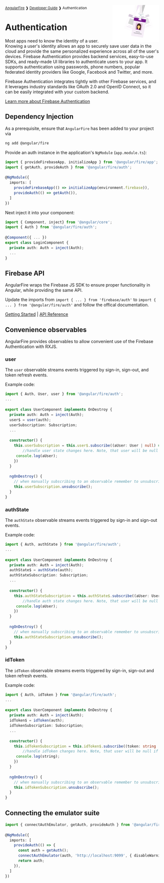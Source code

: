 <img align="right" width="30%" src="images/auth-illo_1x.png">

<small>
<a href="https://github.com/angular/angularfire">AngularFire</a> &#10097; <a href="../README.md#developer-guide">Developer Guide</a> &#10097; Authentication
</small>

# Authentication

Most apps need to know the identity of a user. Knowing a user's identity allows an app to securely save user data in the cloud and provide the same personalized experience across all of the user's devices.
Firebase Authentication provides backend services, easy-to-use SDKs, and ready-made UI libraries to authenticate users to your app. It supports authentication using passwords, phone numbers, popular federated identity providers like Google, Facebook and Twitter, and more.

Firebase Authentication integrates tightly with other Firebase services, and it leverages industry standards like OAuth 2.0 and OpenID Connect, so it can be easily integrated with your custom backend.

[Learn more about Firebase Authentication](https://firebase.google.com/docs/auth)

## Dependency Injection

As a prerequisite, ensure that `AngularFire` has been added to your project via
```bash
ng add @angular/fire
```

Provide an auth instance in the application's `NgModule` (`app.module.ts`):

```ts
import { provideFirebaseApp, initializeApp } from '@angular/fire/app';
import { getAuth, provideAuth } from '@angular/fire/auth';

@NgModule({
  imports: [
    provideFirebaseApp(() => initializeApp(environment.firebase)),
    provideAuth(() => getAuth()),
  ]
})
```

Next inject it into your component:

```ts
import { Component, inject} from '@angular/core';
import { Auth } from '@angular/fire/auth';

@Component({ ... })
export class LoginComponent {
  private auth: Auth = inject(Auth);
  ...
}
```

## Firebase API

AngularFire wraps the Firebase JS SDK to ensure proper functionality in Angular, while providing the same API.

Update the imports from `import { ... } from 'firebase/auth'` to `import { ... } from '@angular/fire/auth'` and follow the offical documentation.

[Getting Started](https://firebase.google.com/docs/auth/web/start) | [API Reference](https://firebase.google.com/docs/reference/js/auth)

## Convenience observables

AngularFire provides observables to allow convenient use of the Firebase Authentication with RXJS.

### user

The `user` observable streams events triggered by sign-in, sign-out, and token refresh events.

Example code:

```ts
import { Auth, User, user } from '@angular/fire/auth';
...

export class UserComponent implements OnDestroy {
  private auth: Auth = inject(Auth);
  user$ = user(auth);
  userSubscription: Subscription;
  ...

  constructor() {
    this.userSubscription = this.user$.subscribe((aUser: User | null) => {
        //handle user state changes here. Note, that user will be null if there is no currently logged in user.
     console.log(aUser);
    })
  }

  ngOnDestroy() {
    // when manually subscribing to an observable remember to unsubscribe in ngOnDestroy
    this.userSubscription.unsubscribe();
  }
}

```

### authState

The `authState` observable streams events triggered by sign-in and sign-out events.

Example code:
```ts
import { Auth, authState } from '@angular/fire/auth';
...

export class UserComponent implements OnDestroy {
  private auth: Auth = inject(Auth);
  authState$ = authState(auth);
  authStateSubscription: Subscription;
  ...

  constructor() {
    this.authStateSubscription = this.authState$.subscribe((aUser: User | null) => {
        //handle auth state changes here. Note, that user will be null if there is no currently logged in user.
     console.log(aUser);
    })
  }

  ngOnDestroy() {
    // when manually subscribing to an observable remember to unsubscribe in ngOnDestroy
    this.authStateSubscription.unsubscribe();
  }
}
```

### idToken

The `idToken` observable streams events triggered by sign-in, sign-out and token refresh events.

Example code:
```ts
import { Auth, idToken } from '@angular/fire/auth';
...

export class UserComponent implements OnDestroy {
  private auth: Auth = inject(Auth);
  idToken$ = idToken(auth);
  idTokenSubscription: Subscription;
  ...

  constructor() {
    this.idTokenSubscription = this.idToken$.subscribe((token: string | null) => {
        //handle idToken changes here. Note, that user will be null if there is no currently logged in user.
     console.log(string);
    })
  }

  ngOnDestroy() {
    // when manually subscribing to an observable remember to unsubscribe in ngOnDestroy
    this.idTokenSubscription.unsubscribe();
  }
}
```

## Connecting the emulator suite

```ts
import { connectAuthEmulator, getAuth, provideAuth } from '@angular/fire/auth';

@NgModule({
  imports: [
    provideAuth(() => {
      const auth = getAuth();
      connectAuthEmulator(auth, 'http://localhost:9099', { disableWarnings: true });
      return auth;
    }),
  ]
})
```
